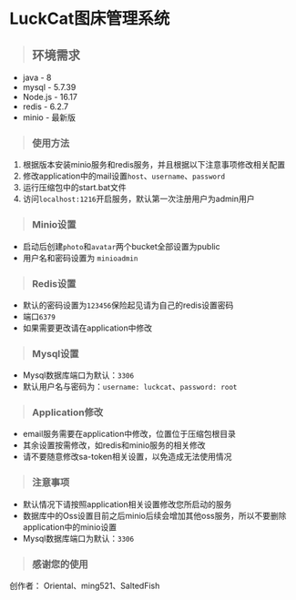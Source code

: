 # LuckCat图床管理系统

> ## 环境需求
- java - 8
- mysql - 5.7.39
- Node.js - 16.17
- redis - 6.2.7
- minio - 最新版

> ### 使用方法
1. 根据版本安装minio服务和redis服务，并且根据以下注意事项修改相关配置
2. 修改application中的mail设置`host`、`username`、`password`
3. 运行压缩包中的start.bat文件
4. 访问`localhost:1216`开启服务，默认第一次注册用户为admin用户
> ### Minio设置
- 启动后创建`photo`和`avatar`两个bucket全部设置为public
- 用户名和密码设置为 `minioadmin`

> ### Redis设置
- 默认的密码设置为`123456`保险起见请为自己的redis设置密码
- 端口`6379`
- 如果需要更改请在application中修改

> ### Mysql设置
- Mysql数据库端口为默认：`3306`
- 默认用户名与密码为：`username: luckcat`、`password: root`

> ### Application修改
- email服务需要在application中修改，位置位于压缩包根目录
- 其余设置按需修改，如redis和minio服务的相关修改
- 请不要随意修改sa-token相关设置，以免造成无法使用情况

> ### 注意事项
- 默认情况下请按照application相关设置修改您所启动的服务
- 数据库中的Oss设置目前之后minio后续会增加其他oss服务，所以不要删除application中的minio设置
- Mysql数据库端口为默认：`3306`

> ### 感谢您的使用
创作者： Oriental、ming521、SaltedFish